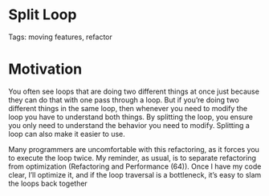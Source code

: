 # Split Loop

Tags: moving features, refactor

# Motivation

You often see loops that are doing two different things at once just because they can do
that with one pass through a loop. But if you’re doing two different things in the same
loop, then whenever you need to modify the loop you have to understand both things.
By splitting the loop, you ensure you only need to understand the behavior you need to
modify. Splitting a loop can also make it easier to use.

Many programmers are uncomfortable with this refactoring, as it forces you to execute
the loop twice. My reminder, as usual, is to separate refactoring from optimization (Refactoring and Performance (64)). Once I have my code clear, I’ll optimize it, and if the loop traversal is a bottleneck, it’s easy to slam the loops back together